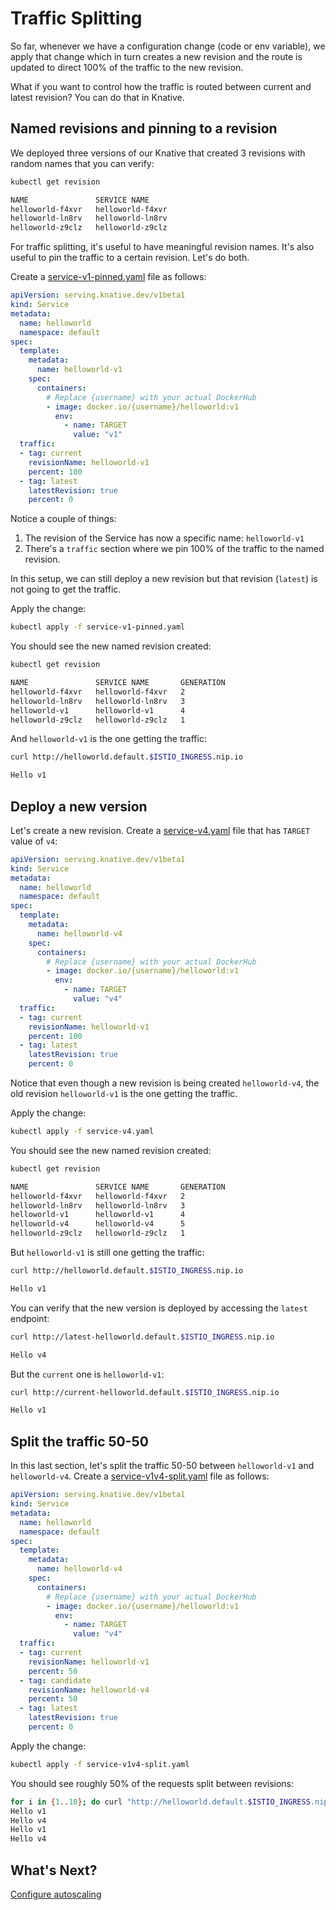 # Traffic Splitting

So far, whenever we have a configuration change (code or env variable), we apply that change which in turn creates a new revision and the route is updated to direct 100% of the traffic to the new revision. 

What if you want to control how the traffic is routed between current and latest revision? You can do that in Knative.

## Named revisions and pinning to a revision

We deployed three versions of our Knative that created 3 revisions with random names that you can verify:

```bash
kubectl get revision

NAME               SERVICE NAME
helloworld-f4xvr   helloworld-f4xvr
helloworld-ln8rv   helloworld-ln8rv
helloworld-z9clz   helloworld-z9clz
```

For traffic splitting, it's useful to have meaningful revision names. It's also useful to pin the traffic to a certain revision. Let's do both. 

Create a [service-v1-pinned.yaml](../serving/helloworld/service-v1-pinned.yaml) file as follows:

```yaml
apiVersion: serving.knative.dev/v1beta1
kind: Service
metadata:
  name: helloworld
  namespace: default
spec:
  template:
    metadata:
      name: helloworld-v1
    spec:
      containers:
        # Replace {username} with your actual DockerHub
        - image: docker.io/{username}/helloworld:v1
          env:
            - name: TARGET
              value: "v1"
  traffic:
  - tag: current
    revisionName: helloworld-v1
    percent: 100
  - tag: latest
    latestRevision: true
    percent: 0
```

Notice a couple of things:
1. The revision of the Service has now a specific name: `helloworld-v1`
2. There's a `traffic` section where we pin 100% of the traffic to the named revision. 

In this setup, we can still deploy a new revision but that revision (`latest`) is not going to get the traffic. 

Apply the change:

```bash
kubectl apply -f service-v1-pinned.yaml
```

You should see the new named revision created:

```bash
kubectl get revision

NAME               SERVICE NAME       GENERATION
helloworld-f4xvr   helloworld-f4xvr   2         
helloworld-ln8rv   helloworld-ln8rv   3         
helloworld-v1      helloworld-v1      4         
helloworld-z9clz   helloworld-z9clz   1
```
And `helloworld-v1` is the one getting the traffic:

```bash
curl http://helloworld.default.$ISTIO_INGRESS.nip.io

Hello v1
```

## Deploy a new version 

Let's create a new revision. Create a [service-v4.yaml](../serving/helloworld/service-v4.yaml) file that has `TARGET` value of `v4`:

```yaml
apiVersion: serving.knative.dev/v1beta1
kind: Service
metadata:
  name: helloworld
  namespace: default
spec:
  template:
    metadata:
      name: helloworld-v4
    spec:
      containers:
        # Replace {username} with your actual DockerHub
        - image: docker.io/{username}/helloworld:v1
          env:
            - name: TARGET
              value: "v4"
  traffic:
  - tag: current
    revisionName: helloworld-v1
    percent: 100
  - tag: latest
    latestRevision: true
    percent: 0
```

Notice that even though a new revision is being created `helloworld-v4`, the old revision `helloworld-v1` is the one getting the traffic. 

Apply the change:

```bash
kubectl apply -f service-v4.yaml
```

You should see the new named revision created:

```bash
kubectl get revision

NAME               SERVICE NAME       GENERATION
helloworld-f4xvr   helloworld-f4xvr   2         
helloworld-ln8rv   helloworld-ln8rv   3         
helloworld-v1      helloworld-v1      4
helloworld-v4      helloworld-v4      5         
helloworld-z9clz   helloworld-z9clz   1
```
But `helloworld-v1` is still one getting the traffic:

```bash
curl http://helloworld.default.$ISTIO_INGRESS.nip.io

Hello v1
```

You can verify that the new version is deployed by accessing the `latest` endpoint:

```bash
curl http://latest-helloworld.default.$ISTIO_INGRESS.nip.io

Hello v4
```

But the `current` one is `helloworld-v1`:

```bash
curl http://current-helloworld.default.$ISTIO_INGRESS.nip.io

Hello v1
```

## Split the traffic 50-50 

In this last section, let's split the traffic 50-50 between `helloworld-v1` and `helloworld-v4`. Create a [service-v1v4-split.yaml](../serving/helloworld/service-v1v4-split.yaml) file as follows:

```yaml
apiVersion: serving.knative.dev/v1beta1
kind: Service
metadata:
  name: helloworld
  namespace: default
spec:
  template:
    metadata:
      name: helloworld-v4
    spec:
      containers:
        # Replace {username} with your actual DockerHub
        - image: docker.io/{username}/helloworld:v1
          env:
            - name: TARGET
              value: "v4"
  traffic:
  - tag: current
    revisionName: helloworld-v1
    percent: 50
  - tag: candidate
    revisionName: helloworld-v4
    percent: 50
  - tag: latest
    latestRevision: true
    percent: 0
```

Apply the change:

```bash
kubectl apply -f service-v1v4-split.yaml
```

You should see roughly 50% of the requests split between revisions:

```bash
for i in {1..10}; do curl "http://helloworld.default.$ISTIO_INGRESS.nip.io" ; sleep 1; done
Hello v1
Hello v4
Hello v1
Hello v4
```

## What's Next?
[Configure autoscaling](05-configureautoscaling.md)